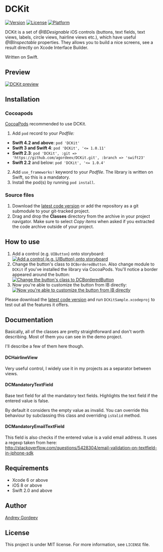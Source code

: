 # DCKit

[![Version](https://img.shields.io/cocoapods/v/DCKit.svg?style=flat)](http://cocoapods.org/pods/DCKit)
[![License](https://img.shields.io/cocoapods/l/DCKit.svg?style=flat)](http://cocoapods.org/pods/DCKit)
[![Platform](https://img.shields.io/cocoapods/p/DCKit.svg?style=flat)](http://cocoapods.org/pods/DCKit)

DCKit is a set of *@IBDesignable* iOS controls (buttons, text fields, text views, labels, circle views, hairline views etc.), which have useful *@IBInspectable* properties. They allows you to build a nice screens, see a result directly on Xcode Interface Builder.

Written on Swift.

## Preview

[![DCKit preview](Images/screenshot_001.png)](Images/screenshot_001.png)

## Installation

### Cocoapods

[CocoaPods](http://www.cocoapods.org) recommended to use DCKit.

1. Add `pod` record to your *Podfile:*
  * **Swift 4.2 and above**: `pod 'DCKit'`
  * **Swift 3 and Swift 4**: `pod 'DCKit', '<= 1.0.11'`
  * **Swift 2.3**: `pod 'DCKit', :git => 'https://github.com/agordeev/DCKit.git', :branch => 'swift23'`
  * **Swift 2.2** and below: `pod 'DCKit', '<= 1.0.4'`
2. Add `use_frameworks!` keyword to your *Podfile*. The library is written on Swift, so this is a mandatory.
3. Install the pod(s) by running `pod install`.

### Source files

1. Download the [latest code version](https://github.com/agordeev/DCKit/archive/master.zip) or add the repository as a git submodule to your git-tracked project.
2. Drag and drop the **Classes** directory from the archive in your project navigator. Make sure to select *Copy items* when asked if you extracted the code archive outside of your project.

## How to use

1. Add a control (e.g. `UIButton`) onto storyboard:
[![Add a control (e.g. UIButton) onto storyboard](Images/screenshot_002.png)](Images/screenshot_002.png)
2. Change the button's class to `DCBorderedButton`. Also change module to `DCKit` if you've installed the library via CocoaPods. You'll notice a border appeared around the button:
[![Change the button's class to DCBorderedButton](Images/screenshot_003.png)](Images/screenshot_003.png)
3. Now you're able to customize the button from IB directly:
[![Now you're able to customize the button from IB directly](Images/screenshot_004.png)](Images/screenshot_004.png)

Please download the [latest code version](https://github.com/agordeev/DCKit/archive/master.zip) and run `DCKitSample.xcodeproj` to test out all the features it offers.

## Documentation

Basically, all of the classes are pretty straightforward and don't worth describing. Most of them you can see in the demo project.

I'll describe a few of them here though.

#### DCHairlineView

Very useful control, I widely use it in my projects as a separator between views.

#### DCMandatoryTextField

Base text field for all the mandatory text fields. Highlights the text field if the entered value is false.

By default it considers the empty value as invalid. You can override this behaviour by subclassing this class and overriding `isValid` method.

#### DCMandatoryEmailTextField

This field is also checks if the entered value is a valid email address. It uses a regexp taken from here: http://stackoverflow.com/questions/5428304/email-validation-on-textfield-in-iphone-sdk

## Requirements

* Xcode 6 or above
* iOS 8 or above
* Swift 2.0 and above

## Author

[Andrey Gordeev](http://stackoverflow.com/users/1321917/andrey-gordeev)

## License

This project is under MIT license. For more information, see `LICENSE` file.
